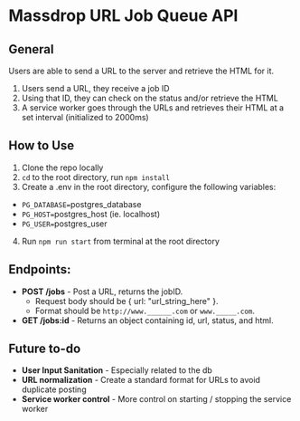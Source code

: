 # Massdrop URL Job Queue API

## General

Users are able to send a URL to the server and retrieve the HTML for it.

1.  Users send a URL, they receive a job ID
2.  Using that ID, they can check on the status and/or retrieve the HTML
3.  A service worker goes through the URLs and retrieves their HTML at a set interval (initialized to 2000ms)

## How to Use

1.  Clone the repo locally
2.  `cd` to the root directory, run `npm install`
3.  Create a .env in the root directory, configure the following variables:

* `PG_DATABASE=`postgres_database
* `PG_HOST=`postgres_host (ie. localhost)
* `PG_USER=`postgres_user

4.  Run `npm run start` from terminal at the root directory

## Endpoints:

* **POST /jobs** - Post a URL, returns the jobID.
  * Request body should be { url: "url_string_here" }.
  * Format should be `http://www.______.com` or `www._____.com`.
* **GET /jobs:id** - Returns an object containing id, url, status, and html.

## Future to-do

* **User Input Sanitation** - Especially related to the db
* **URL normalization** - Create a standard format for URLs to avoid duplicate posting
* **Service worker control** - More control on starting / stopping the service worker
